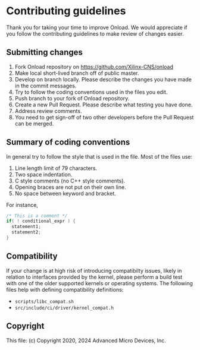 # Contributing guidelines

Thank you for taking your time to improve Onload. We would appreciate if you
follow the contributing guidelines to make review of changes easier.

## Submitting changes

1. Fork Onload repository on https://github.com/Xilinx-CNS/onload
2. Make local short-lived branch off of public master.
3. Develop on branch locally. Please describe the changes you have made in
the commit messages.
4. Try to follow the coding conventions used in the files you edit.
5. Push branch to your fork of Onload repository.
6. Create a new Pull Request. Please describe what testing you have done.
7. Address review comments.
8. You need to get sign-off of two other developers before the Pull Request
can be merged.

## Summary of coding conventions

In general try to follow the style that is used in the file.
Most of the files use:

1. Line length limit of 79 characters.
2. Two space indentation.
3. C style comments (no C++ style comments).
4. Opening braces are not put on their own line.
5. No space between keyword and bracket.

For instance,

```c
/* This is a comment */
if( ! conditional_expr ) {
  statement1;
  statement2;
}
```

## Compatibility

If your change is at high risk of introducing compatibilty issues, likely
in relation to interfaces provided by the kernel, please perform a build
test with one of the older supported kernels or operating systems. The
following files help with defining compatibility definitions:

* `scripts/libc_compat.sh`
* `src/include/ci/driver/kernel_compat.h`

## Copyright

This file: (c) Copyright 2020, 2024 Advanced Micro Devices, Inc.
